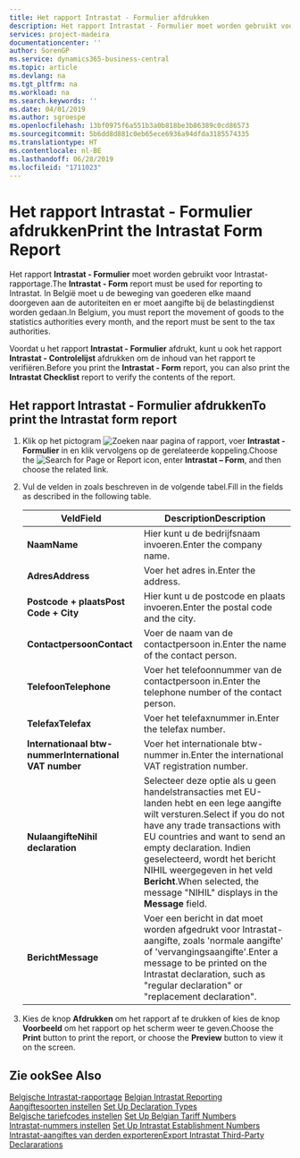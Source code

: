 ```yaml
---
title: Het rapport Intrastat - Formulier afdrukken
description: Het rapport Intrastat - Formulier moet worden gebruikt voor Intrastat-rapportage. In België moet u de beweging van goederen elke maand doorgeven aan de autoriteiten en er moet aangifte bij de belastingdienst worden gedaan.
services: project-madeira
documentationcenter: ''
author: SorenGP
ms.service: dynamics365-business-central
ms.topic: article
ms.devlang: na
ms.tgt_pltfrm: na
ms.workload: na
ms.search.keywords: ''
ms.date: 04/01/2019
ms.author: sgroespe
ms.openlocfilehash: 13bf0975f6a551b3a0b818be3b86389c0cd86573
ms.sourcegitcommit: 5b6dd8d881c0eb65ece6936a94dfda3185574335
ms.translationtype: HT
ms.contentlocale: nl-BE
ms.lasthandoff: 06/28/2019
ms.locfileid: "1711023"
---
```

# <a name="print-the-intrastat-form-report"></a><span data-ttu-id="8fdda-104">Het rapport Intrastat - Formulier afdrukken</span><span class="sxs-lookup"><span data-stu-id="8fdda-104">Print the Intrastat Form Report</span></span>
<span data-ttu-id="8fdda-105">Het rapport **Intrastat - Formulier** moet worden gebruikt voor Intrastat-rapportage.</span><span class="sxs-lookup"><span data-stu-id="8fdda-105">The **Intrastat - Form** report must be used for reporting to Intrastat.</span></span> <span data-ttu-id="8fdda-106">In België moet u de beweging van goederen elke maand doorgeven aan de autoriteiten en er moet aangifte bij de belastingdienst worden gedaan.</span><span class="sxs-lookup"><span data-stu-id="8fdda-106">In Belgium, you must report the movement of goods to the statistics authorities every month, and the report must be sent to the tax authorities.</span></span>  

<span data-ttu-id="8fdda-107">Voordat u het rapport **Intrastat - Formulier** afdrukt, kunt u ook het rapport **Intrastat - Controlelijst** afdrukken om de inhoud van het rapport te verifiëren.</span><span class="sxs-lookup"><span data-stu-id="8fdda-107">Before you print the **Intrastat - Form** report, you can also print the **Intrastat Checklist** report to verify the contents of the report.</span></span>  

## <a name="to-print-the-intrastat-form-report"></a><span data-ttu-id="8fdda-108">Het rapport Intrastat - Formulier afdrukken</span><span class="sxs-lookup"><span data-stu-id="8fdda-108">To print the Intrastat form report</span></span>  

1.  <span data-ttu-id="8fdda-109">Klik op het pictogram ![Zoeken naar pagina of rapport](../../media/ui-search/search_small.png "pictogram Zoeken naar pagina of rapport"), voer **Intrastat - Formulier** in en klik vervolgens op de gerelateerde koppeling.</span><span class="sxs-lookup"><span data-stu-id="8fdda-109">Choose the ![Search for Page or Report](../../media/ui-search/search_small.png "Search for Page or Report icon") icon, enter **Intrastat – Form**, and then choose the related link.</span></span>  
2.  <span data-ttu-id="8fdda-110">Vul de velden in zoals beschreven in de volgende tabel.</span><span class="sxs-lookup"><span data-stu-id="8fdda-110">Fill in the fields as described in the following table.</span></span>  

    |<span data-ttu-id="8fdda-111">Veld</span><span class="sxs-lookup"><span data-stu-id="8fdda-111">Field</span></span>|<span data-ttu-id="8fdda-112">Description</span><span class="sxs-lookup"><span data-stu-id="8fdda-112">Description</span></span>|  
    |---------------------------------|---------------------------------------|  
    |<span data-ttu-id="8fdda-113">**Naam**</span><span class="sxs-lookup"><span data-stu-id="8fdda-113">**Name**</span></span>|<span data-ttu-id="8fdda-114">Hier kunt u de bedrijfsnaam invoeren.</span><span class="sxs-lookup"><span data-stu-id="8fdda-114">Enter the company name.</span></span>|  
    |<span data-ttu-id="8fdda-115">**Adres**</span><span class="sxs-lookup"><span data-stu-id="8fdda-115">**Address**</span></span>|<span data-ttu-id="8fdda-116">Voer het adres in.</span><span class="sxs-lookup"><span data-stu-id="8fdda-116">Enter the address.</span></span>|  
    |<span data-ttu-id="8fdda-117">**Postcode + plaats**</span><span class="sxs-lookup"><span data-stu-id="8fdda-117">**Post Code + City**</span></span>|<span data-ttu-id="8fdda-118">Hier kunt u de postcode en plaats invoeren.</span><span class="sxs-lookup"><span data-stu-id="8fdda-118">Enter the postal code and the city.</span></span>|  
    |<span data-ttu-id="8fdda-119">**Contactpersoon**</span><span class="sxs-lookup"><span data-stu-id="8fdda-119">**Contact**</span></span>|<span data-ttu-id="8fdda-120">Voer de naam van de contactpersoon in.</span><span class="sxs-lookup"><span data-stu-id="8fdda-120">Enter the name of the contact person.</span></span>|  
    |<span data-ttu-id="8fdda-121">**Telefoon**</span><span class="sxs-lookup"><span data-stu-id="8fdda-121">**Telephone**</span></span>|<span data-ttu-id="8fdda-122">Voer het telefoonnummer van de contactpersoon in.</span><span class="sxs-lookup"><span data-stu-id="8fdda-122">Enter the telephone number of the contact person.</span></span>|  
    |<span data-ttu-id="8fdda-123">**Telefax**</span><span class="sxs-lookup"><span data-stu-id="8fdda-123">**Telefax**</span></span>|<span data-ttu-id="8fdda-124">Voer het telefaxnummer in.</span><span class="sxs-lookup"><span data-stu-id="8fdda-124">Enter the telefax number.</span></span>|  
    |<span data-ttu-id="8fdda-125">**Internationaal btw-nummer**</span><span class="sxs-lookup"><span data-stu-id="8fdda-125">**International VAT number**</span></span>|<span data-ttu-id="8fdda-126">Voer het internationale btw-nummer in.</span><span class="sxs-lookup"><span data-stu-id="8fdda-126">Enter the international VAT registration number.</span></span>|  
    |<span data-ttu-id="8fdda-127">**Nulaangifte**</span><span class="sxs-lookup"><span data-stu-id="8fdda-127">**Nihil declaration**</span></span>|<span data-ttu-id="8fdda-128">Selecteer deze optie als u geen handelstransacties met EU-landen hebt en een lege aangifte wilt versturen.</span><span class="sxs-lookup"><span data-stu-id="8fdda-128">Select if you do not have any trade transactions with EU countries and want to send an empty declaration.</span></span> <span data-ttu-id="8fdda-129">Indien geselecteerd, wordt het bericht NIHIL weergegeven in het veld **Bericht**.</span><span class="sxs-lookup"><span data-stu-id="8fdda-129">When selected, the message "NIHIL" displays in the **Message** field.</span></span>|  
    |<span data-ttu-id="8fdda-130">**Bericht**</span><span class="sxs-lookup"><span data-stu-id="8fdda-130">**Message**</span></span>|<span data-ttu-id="8fdda-131">Voer een bericht in dat moet worden afgedrukt voor Intrastat-aangifte, zoals 'normale aangifte' of 'vervangingsaangifte'.</span><span class="sxs-lookup"><span data-stu-id="8fdda-131">Enter a message to be printed on the Intrastat declaration, such as "regular declaration" or "replacement declaration".</span></span>|  

3.  <span data-ttu-id="8fdda-132">Kies de knop **Afdrukken** om het rapport af te drukken of kies de knop **Voorbeeld** om het rapport op het scherm weer te geven.</span><span class="sxs-lookup"><span data-stu-id="8fdda-132">Choose the **Print** button to print the report, or choose the **Preview** button to view it on the screen.</span></span>  

## <a name="see-also"></a><span data-ttu-id="8fdda-133">Zie ook</span><span class="sxs-lookup"><span data-stu-id="8fdda-133">See Also</span></span>  
 <span data-ttu-id="8fdda-134">[Belgische Intrastat-rapportage](belgian-intrastat-reporting.md) </span><span class="sxs-lookup"><span data-stu-id="8fdda-134">[Belgian Intrastat Reporting](belgian-intrastat-reporting.md) </span></span>  
 <span data-ttu-id="8fdda-135">[Aangiftesoorten instellen](how-to-set-up-declaration-types.md) </span><span class="sxs-lookup"><span data-stu-id="8fdda-135">[Set Up Declaration Types](how-to-set-up-declaration-types.md) </span></span>  
 <span data-ttu-id="8fdda-136">[Belgische tariefcodes instellen](how-to-set-up-belgian-tariff-numbers.md) </span><span class="sxs-lookup"><span data-stu-id="8fdda-136">[Set Up Belgian Tariff Numbers](how-to-set-up-belgian-tariff-numbers.md) </span></span>  
 <span data-ttu-id="8fdda-137">[Intrastat-nummers instellen](how-to-set-up-intrastat-establishment-numbers.md) </span><span class="sxs-lookup"><span data-stu-id="8fdda-137">[Set Up Intrastat Establishment Numbers](how-to-set-up-intrastat-establishment-numbers.md) </span></span>  
 [<span data-ttu-id="8fdda-138">Intrastat-aangiftes van derden exporteren</span><span class="sxs-lookup"><span data-stu-id="8fdda-138">Export Intrastat Third-Party Declararations</span></span>](how-to-export-intrastat-third-party-declararations.md)
